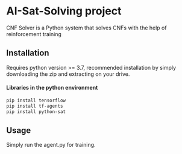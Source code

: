 # AI-Sat-Solving project

CNF Solver is a Python system that solves CNFs with the help of reinforcement training 


## Installation

Requires python version >= 3.7, recommended installation by simply downloading the zip and extracting on your drive.


#### Libraries in the python environment


```bash
pip install tensorflow
pip install tf-agents
pip install python-sat
```

## Usage

Simply run the agent.py for training.

